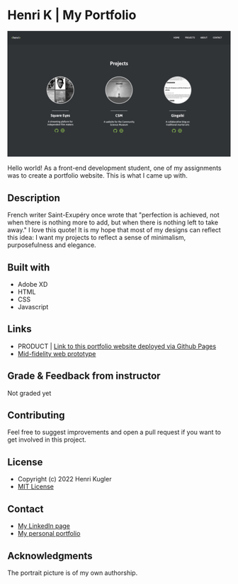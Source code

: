 # Henri K | My Portfolio

![image](/screenshot.png)

Hello world! As a front-end development student, one of my assignments was to create a portfolio website. This is what I came up with.

## Description

French writer Saint-Exupéry once wrote that "perfection is achieved, not when there is nothing more to add, but when there is nothing left to take away." I love this quote! It is my hope that most of my designs can reflect this idea: I want my projects to reflect a sense of minimalism, purposefulness and elegance.

## Built with

- Adobe XD
- HTML
- CSS
- Javascript

## Links

- PRODUCT | [Link to this portfolio website deployed via Github Pages](https://nehguk.github.io)
- [Mid-fidelity web prototype](https://xd.adobe.com/view/e2d92b52-cc56-495b-8761-4ab5536dd9e6-b78a/)

## Grade & Feedback from instructor

Not graded yet

## Contributing

Feel free to suggest improvements and open a pull request if you want to get involved in this project.

## License

- Copyright (c) 2022 Henri Kugler
- [MIT License](/LICENSE)

## Contact

- [My LinkedIn page](https://www.linkedin.com/in/henri-kugler-78218422b/)
- [My personal portfolio](https://nehguk.github.io)

## Acknowledgments

The portrait picture is of my own authorship.
